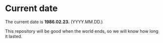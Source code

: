 # Current date

The current date is **1986.02.23.** (YYYY.MM.DD.)

This repository will be good when the world ends, so we will know how long it lasted.